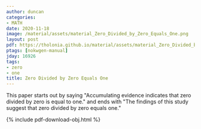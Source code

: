 ```yaml
---
author: duncan
categories:
- MATH
date: 2020-11-18
image: /material/assets/material_Zero_Divided_by_Zero_Equals_One.png
layout: post
pdf: https://tholonia.github.io/material/assets/material_Zero_Divided_by_Zero_Equals_One.pdf
ptags: [nokwgen-manual]
jday: 16926
tags:
- zero
- one
title: Zero Divided by Zero Equals One
---
```


This paper starts out by saying "Accumulating evidence indicates that zero divided by zero is equal to one." and ends with "The findings of this study suggest that zero divided by zero equals one."  

<!--more-->

{% include pdf-download-obj.html %}
